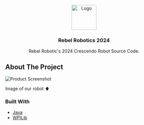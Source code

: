
<br/>
<div align="center">
<a href="https://github.com/ShaanCoding/ReadME-Generator">
<img src="https://i.postimg.cc/W162kzG2/Image-Editor.png" alt="Logo" width="80" height="80">
</a>
<h3 align="center">Rebel Robotics 2024</h3>
<p align="center">
Rebel Robotic's 2024 Crescendo Robot Source Code.


  


</p>
</div>

## About The Project

![Product Screenshot](https://i.postimg.cc/k5gBMK0r/Screenshot-2024-10-03-164047.png)

Image of our robot ⬆️
### Built With

- [Java](https://www.java.com/en/)
- [WPILib](https://docs.wpilib.org/en/stable/docs/zero-to-robot/step-2/wpilib-setup.html)
